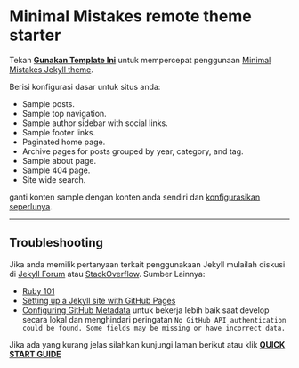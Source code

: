 # Minimal Mistakes remote theme starter

Tekan [**Gunakan Template Ini**](https://github.com/mmistakes/mm-github-pages-starter/generate) untuk mempercepat penggunaan [Minimal Mistakes Jekyll theme](https://github.com/mmistakes/minimal-mistakes).

Berisi konfigurasi dasar untuk situs anda:

- Sample posts.
- Sample top navigation.
- Sample author sidebar with social links.
- Sample footer links.
- Paginated home page.
- Archive pages for posts grouped by year, category, and tag.
- Sample about page.
- Sample 404 page.
- Site wide search.

ganti konten sample dengan konten anda sendiri dan [konfigurasikan seperlunya](https://mmistakes.github.io/minimal-mistakes/docs/configuration/).

---

## Troubleshooting

Jika anda memilik pertanyaan terkait penggunakaan Jekyll mulailah diskusi di [Jekyll Forum](https://talk.jekyllrb.com/) atau [StackOverflow](https://stackoverflow.com/questions/tagged/jekyll). Sumber Lainnya:

- [Ruby 101](https://jekyllrb.com/docs/ruby-101/)
- [Setting up a Jekyll site with GitHub Pages](https://jekyllrb.com/docs/github-pages/)
- [Configuring GitHub Metadata](https://github.com/jekyll/github-metadata/blob/master/docs/configuration.md#configuration) untuk bekerja lebih baik saat develop secara lokal dan menghindari peringatan `No GitHub API authentication could be found. Some fields may be missing or have incorrect data.`

Jika ada yang kurang jelas silahkan kunjungi laman berikut atau klik [**QUICK START GUIDE**](https://mmistakes.github.io/minimal-mistakes/docs/quick-start-guide/)
